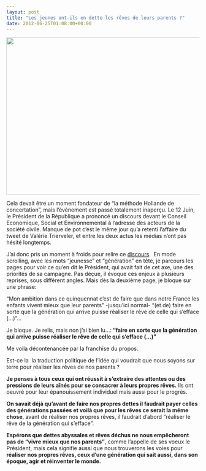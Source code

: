 ```yaml
---
layout: post
title: "Les jeunes ont-ils en dette les rêves de leurs parents ?"
date: 2012-06-25T01:08:00+00:00
---
```

<div class="main">
		<p><a href="/juliecoudry/uploads/2012/06/nousvivrons-ce-que-nous.jpg"><img class="alignleft size-full wp-image-1214" title="nousvivrons-ce-que-nous" src="/juliecoudry/uploads/2012/06/nousvivrons-ce-que-nous.jpg" alt="" width="550" height="410"></a></p>
	<p>Cela devait être un moment fondateur de “la méthode Hollande de concertation”, mais l’évènement est passé totalement inaperçu. Le 12 Juin, le Président de la République a prononcé un discours devant le Conseil Economique, Social et Environnemental à l’adresse des acteurs de la société civile. Manque de pot c’est le même jour qu’a retenti l’affaire du tweet de Valérie Trierveler, et entre les deux actus les médias n’ont pas hésité longtemps.</p>
	<p>J’ai donc pris un moment à froids pour relire ce <a href="http://www.lecese.fr/sites/default/files/articles/fichiers/cese1406.pdf">discours</a>.  En mode scrolling, avec les mots “jeunesse” et “génération” en tête, je parcours les pages pour voir ce qu’en dit le Président, qui avait fait de cet axe, une des priorités de sa campagne. Pas déçue, il évoque ces enjeux à plusieurs reprises, sous différent angles. Mais dès la deuxième page, je bloque sur une phrase:</p>
	<p>“Mon ambition dans ce quinquennat c’est de faire que dans notre France les enfants vivent mieux que leur parents” -jusqu’ici normal- “(et de) faire en sorte que la génération qui arrive puisse réaliser le rêve de celle qui s’efface (…)”…</p>
	<p>Je bloque. Je relis, mais non j’ai bien lu…:<strong> “faire en sorte que la génération qui arrive puisse réaliser le rêve de celle qui s’efface (…)”</strong></p>
	<p>Me voila décontenancée par la franchise du propos.</p>
	<p>Est-ce la  la traduction politique de l’idée qui voudrait que nous soyons sur terre pour réaliser les rêves de nos parents ?</p>
	<p><strong>Je penses à tous ceux qui ont réussit à s’extraire des attentes ou des pressions de leurs aînés pour se consacrer à leurs propres rêves.</strong> Ils ont oeuvré pour leur épanouissement individuel mais aussi pour le progrès.</p>
	<p><strong>On savait déjà qu’avant de faire nos propres dettes il faudrait payer celles des générations passées et voilà que pour les rêves ce serait la même chose</strong>, avant de réaliser nos propres rêves, il faudrait d’abord “réaliser le rêve de la génération qui s’efface”.</p>
	<p><strong>Espérons que dettes abyssales et rêves déchus ne nous empêcheront pas de “vivre mieux que nos parents”</strong>, comme l’appelle de ses voeux le Président, mais cela signifie aussi que nous trouverons les voies pour<strong> réaliser nos propres rêves, ceux d’une génération qui sait aussi, dans son époque, agir et réinventer le monde.</strong>
</p>
</div>